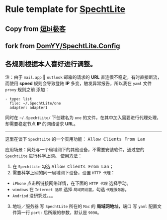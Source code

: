 # Rule template for [SpechtLite](https://github.com/zhuhaow/SpechtLite)
## Copy from **[逗bi极客](http://www.yeshigeek.com/forum.php)**

## fork from [DomYY/SpechtLite.Config](https://github.com/DomYY/SpechtLite.Config)

## 各规则根据本人喜好进行调整。
注：由于 `mail.app` 🔗 `outlook` 邮箱的请求的 **URL** 直连很不稳定，有时直接断流，而使用 **speed** 规则会导致登陆 **IP** 多变，触发异常报告，所以我在 `yaml` 文件 `proxy` 规则之前 添加：
```
- type: list
  file: ~/.SpechtLite/one
  adapter: adapter1
```
同时在 `~/.SpechtLite/` 下创建名为  `one` 的文件，在其中加入需要进行代理处理，却需要稳定节点 **IP** 的网络请求 **URL**。

---
这里在谈下 `SpechtLite` 的一个实用功能： <kbd>Allow Clients From Lan</kbd>

应用场景：同处与一个局域网下的其他设备，不需要安装软件，通过您的 `SpechtLite` 进行科学上网。
使用方法：

1. 在 `SpechtLite` 勾选 <kbd>Allow Clients From Lan</kbd>；
2. 需要科学上网的同一局域网下设备，设置 `HTTP 代理`：
  - `iPhone` 点击所链接网络详情，在下面的 `HTTP 代理` 选择手动。
  - `windows` 在 `Internet 选项` 选择 `局域网设置`，勾选 `代理服务器`。
  - `Andriod` 没研究过。。。
3. 地址／服务器 写 `SpechtLite` 所在的 `Mac` 的 **局域网地址**，端口 写 `yaml` 配置文件第一行 `port:` 后所跟的参数，默认是 `9090`。
